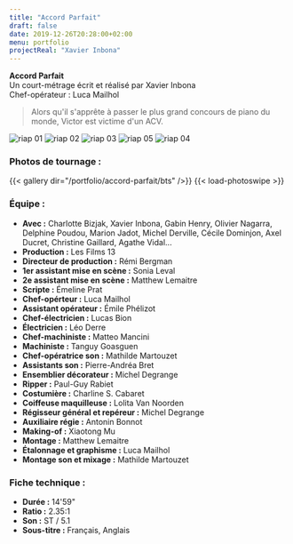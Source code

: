 ```yaml
---
title: "Accord Parfait"
draft: false
date: 2019-12-26T20:28:00+02:00
menu: portfolio
projectReal: "Xavier Inbona"
---
```


**Accord Parfait**  
Un court-métrage écrit et réalisé par Xavier Inbona  
Chef-opérateur : Luca Mailhol

> Alors qu'il s'apprête à passer le plus grand concours de piano du monde, Victor est victime d'un ACV.

![riap 01](/portfolio/accord-parfait/riap-001.jpg)
![riap 02](/portfolio/accord-parfait/riap-002.jpg)
![riap 03](/portfolio/accord-parfait/riap-003.jpg)
![riap 05](/portfolio/accord-parfait/riap-004.jpg)
![riap 04](/portfolio/accord-parfait/riap-005.jpg)

### Photos de tournage :

{{< gallery dir="/portfolio/accord-parfait/bts" />}} {{< load-photoswipe >}}

### Équipe :

* **Avec :** Charlotte Bizjak, Xavier Inbona, Gabin Henry, Olivier Nagarra, Delphine Poudou, Marion Jadot, Michel Derville, Cécile Dominjon, Axel Ducret, Christine Gaillard, Agathe Vidal...
* **Production :** Les Films 13
* **Directeur de production :** Rémi Bergman
* **1er assistant mise en scène :** Sonia Leval
* **2e assistant mise en scène :** Matthew Lemaitre
* **Scripte :** Émeline Prat
* **Chef-opérteur :** Luca Mailhol
* **Assistant opérateur :** Émile Phélizot
* **Chef-électricien :** Lucas Bion
* **Électricien :** Léo Derre
* **Chef-machiniste :** Matteo Mancini
* **Machiniste :** Tanguy Goasguen
* **Chef-opératrice son :** Mathilde Martouzet
* **Assistants son :** Pierre-Andréa Bret
* **Ensemblier décorateur :** Michel Degrange
* **Ripper :** Paul-Guy Rabiet
* **Costumière :** Charline S. Cabaret
* **Coiffeuse maquilleuse :** Lolita Van Noorden
* **Régisseur général et repéreur :** Michel Degrange
* **Auxiliaire régie :** Antonin Bonnot
* **Making-of :** Xiaotong Mu
* **Montage :** Matthew Lemaitre
* **Étalonnage et graphisme :** Luca Mailhol
* **Montage son et mixage :** Mathilde Martouzet

### Fiche technique :

* **Durée :** 14'59"
* **Ratio :** 2.35:1
* **Son :** ST / 5.1
* **Sous-titre :** Français, Anglais
